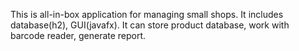 This is all-in-box application for managing small shops.
It includes database(h2), GUI(javafx).
It can store product database, work with barcode reader, generate report.